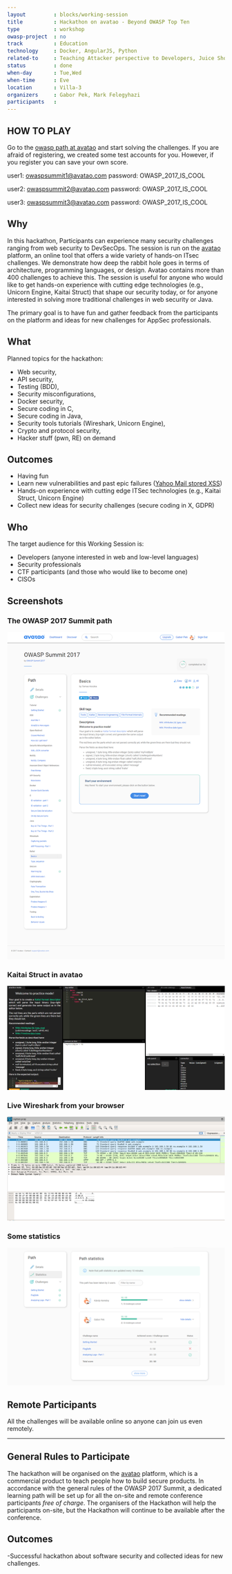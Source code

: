 ```yaml
---
layout         : blocks/working-session
title          : Hackathon on avatao - Beyond OWASP Top Ten
type           : workshop
owasp-project  : no
track          : Education
technology     : Docker, AngularJS, Python
related-to     : Teaching Attacker perspective to Developers, Juice Shop, CTFs, Hackathon Daily Sessions
status         : done
when-day       : Tue,Wed
when-time      : Eve
location       : Villa-3
organizers     : Gabor Pek, Mark Felegyhazi
participants   : 
---
```


## HOW TO PLAY

Go to the [owasp path at avatao](https://avatao.com/events/owasp2017) and start solving the challenges. 
If you are afraid of registering, we created some test accounts for you. However, if you register you can save your own score.

user1: owaspsummit1@avatao.com
password: OWASP_2017_IS_COOL

user2: owaspsummit2@avatao.com
password: OWASP_2017_IS_COOL

user3: owaspsummit3@avatao.com
password: OWASP_2017_IS_COOL


## Why

In this hackathon, Participants can experience many security challenges ranging from web security to DevSecOps. The session is run on the [avatao](https://avatao.com) platform, an online tool that offers a wide variety of hands-on ITsec challenges. We demonstrate how deep the rabbit hole goes in terms of architecture, programming languages, or design. Avatao contains more than 400 challenges to achieve this. The session is useful for anyone who would like to get hands-on experience with cutting edge technologies (e.g., Unicorn Engine, Kaitai Struct) that shape our security today, or for anyone interested in solving more traditional challenges in web security or Java.

The primary goal is to have fun and gather feedback from the participants on the platform and ideas for new challenges for AppSec professionals.


## What

Planned topics for the hackathon: 
- Web security, 
- API security,
- Testing (BDD),
- Security misconfigurations,
- Docker security,
- Secure coding in C, 
- Secure coding in Java, 
- Security tools tutorials (Wireshark, Unicorn Engine),
- Crypto and protocol security,
- Hacker stuff (pwn, RE) on demand



## Outcomes

- Having fun 
- Learn new vulnerabilities and past epic failures ([Yahoo Mail stored XSS](https://klikki.fi/adv/yahoo2.html))
- Hands-on experience with cutting edge ITSec technologies (e.g., Kaitai Struct, Unicorn Engine)
- Collect new ideas for security challenges (secure coding in X, GDPR)


## Who

The target audience for this Working Session is:

- Developers (anyone interested in web and low-level languages)
- Security professionals
- CTF participants (and those who would like to become one)
- CISOs

## Screenshots

### The OWASP 2017 Summit path 

![avatao owasp](https://raw.githubusercontent.com/avatao/blog.avatao.com/master/images/avatao_kaitai.png)

### Kaitai Struct in avatao

![avatao kaitai](https://raw.githubusercontent.com/avatao/blog.avatao.com/master/images/Kaitai%20Web%20IDE.png)

### Live Wireshark from your browser

![avatao wireshark](https://raw.githubusercontent.com/avatao/blog.avatao.com/master/images/avatao_wireshark.png)

### Some statistics

![avatao statistics](https://raw.githubusercontent.com/avatao/blog.avatao.com/master/images/avatao_statistics.png)



## Remote Participants

All the challenges will be available online so anyone can join us even remotely.

--- 


## General Rules to Participate

The hackathon will be organised on the [avatao](https://avatao.com) platform, which is a commercial product to teach people how to build secure products. In accordance with the general rules of the OWASP 2017 Summit, a dedicated learning path will be set up for all the on-site and remote conference participants *free of charge*. The organisers of the Hackathon will help the participants on-site, but the Hackathon will continue to be available after the conference. 


## Outcomes

 -Successful hackathon about software security and collected ideas for new challenges.

